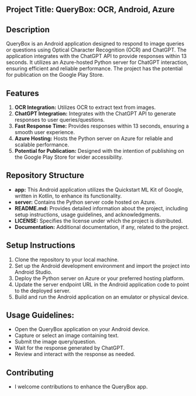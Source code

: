 ## Project Title: QueryBox: OCR, Android, Azure

## Description
QueryBox is an Android application designed to respond to image queries or questions using Optical Character Recognition (OCR) and ChatGPT. The application integrates with the ChatGPT API to provide responses within 13 seconds. It utilizes an Azure-hosted Python server for ChatGPT interaction, ensuring efficient and reliable performance. The project has the potential for publication on the Google Play Store.

## Features
1. **OCR Integration:** Utilizes OCR to extract text from images.
2. **ChatGPT Integration:** Integrates with the ChatGPT API to generate responses to user queries/questions.
3. **Fast Response Time:** Provides responses within 13 seconds, ensuring a smooth user experience.
4. **Azure Hosting:** Hosts the Python server on Azure for reliable and scalable performance.
5. **Potential for Publication:** Designed with the intention of publishing on the Google Play Store for wider accessibility.

## Repository Structure
- **app:** This Android application utilizes the Quickstart ML Kit of Google, written in Kotlin, to enhance its functionality.
- **server:** Contains the Python server code hosted on Azure.
- **README.md:** Provides detailed information about the project, including setup instructions, usage guidelines, and acknowledgments.
- **LICENSE:** Specifies the license under which the project is distributed.
- **Documentation:** Additional documentation, if any, related to the project.

## Setup Instructions
1. Clone the repository to your local machine.
2. Set up the Android development environment and import the project into Android Studio.
3. Deploy the Python server on Azure or your preferred hosting platform.
4. Update the server endpoint URL in the Android application code to point to the deployed server.
5. Build and run the Android application on an emulator or physical device.

## Usage Guidelines:
- Open the QueryBox application on your Android device.
- Capture or select an image containing text.
- Submit the image query/question.
- Wait for the response generated by ChatGPT.
- Review and interact with the response as needed.

## Contributing

- I welcome contributions to enhance the QueryBox app. 
